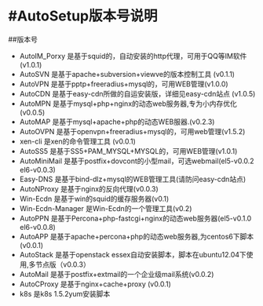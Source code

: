 #AutoSetup版本号说明
=========

##版本号
- AutoIM_Porxy 是基于squid的，自动安装的http代理，可用于QQ等IM软件 (v1.0.1)
- AutoSVN 是基于apache+subversion+viewve的版本控制工具 (v0.1.1)
- AutoVPN 是基于pptp+freeradius+mysql的，可用WEB管理(v1.0.0)
- AutoCDN 是基于easy-cdn所做的自运安装版，详细见easy-cdn站点 (v1.0.5)
- AutoMPN 是基于mysql+php+nginx的动态web服务器,专为小内存优化 (v0.0.5)
- AutoMAP 是基于mysql+apache+php的动态WEB服器.(v0.2.3)
- AutoOVPN 是基于openvpn+freeradius+mysql的，可用web管理(v1.5.2)
- xen-cli 是xen的命令管理工具 (v0.0.1)
- AutoSS5 是基于SS5+PAM_MYSQL+MYSQL的，可用WEB管理(v1.0.1)
- AutoMiniMail 是基于postfix+dovcont的小型mail，可选webmail(el5-v0.0.2 el6-v0.0.3)
- Easy-DNS 是基于bind-dlz+mysql的WEB管理工具(请防问easy-cdn站点)
- AutoNProxy 是基于nginx的反向代理(v0.0.3)
- Win-Ecdn 是基于win的squid的缓存服务器(v0.1)
- Win-Ecdn-Manager 是Win-Ecdn的一个管理工具(v0.2)
- AutoPPN 是基于Percona+php-fastcgi+nginx的动态web服务器(el5-v0.1.0 el6-v0.0.8)
- AutoAPP 是基于apache+percona+php的动态web服务器,为centos6下脚本(v0.0.1)
- AutoStack 是基于openstack essex自动安装脚本，脚本在ubuntu12.04下使用,多节点版（v0.0.3）
- AutoMail 是基于postfix+extmail的一个企业级mail系统(v0.0.2)
- AutoCProxy 是基于nginx+cache+proxy (v0.0.1)
- k8s 是k8s 1.5.2yum安装脚本
